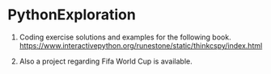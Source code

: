 # PythonExploration
1. Coding exercise solutions and examples for the following book.
https://www.interactivepython.org/runestone/static/thinkcspy/index.html

2. Also a project regarding Fifa World Cup is available.
